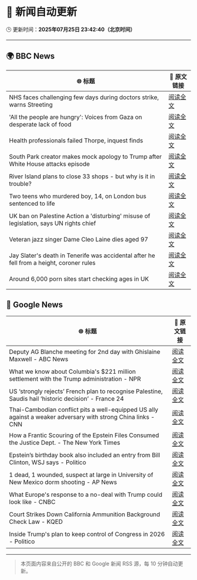 # 🧠 新闻自动更新

🕒 更新时间：**2025年07月25日 23:42:40（北京时间）**

---

## 🌍 BBC News

| 🌐 标题 | 🔗 原文链接 |
|--------|-------------|
| NHS faces challenging few days during doctors strike, warns Streeting | [阅读全文](https://www.bbc.com/news/articles/c0epel8gd49o) |
| 'All the people are hungry': Voices from Gaza on desperate lack of food | [阅读全文](https://www.bbc.com/news/videos/c4g8gy52dwgo) |
| Health professionals failed Thorpe, inquest finds | [阅读全文](https://www.bbc.com/news/articles/cy9x9r038y0o) |
| South Park creator makes mock apology to Trump after White House attacks episode | [阅读全文](https://www.bbc.com/news/articles/cz7l7g21e0yo) |
| River Island plans to close 33 shops - but why is it in trouble? | [阅读全文](https://www.bbc.com/news/articles/c873755llwlo) |
| Two teens who murdered boy, 14, on London bus sentenced to life | [阅读全文](https://www.bbc.com/news/articles/cj9v987d4kjo) |
| UK ban on Palestine Action a 'disturbing' misuse of legislation, says UN rights chief | [阅读全文](https://www.bbc.com/news/articles/cdjxjpl8g0do) |
| Veteran jazz singer Dame Cleo Laine dies aged 97 | [阅读全文](https://www.bbc.com/news/articles/ce78ddyjl76o) |
| Jay Slater's death in Tenerife was accidental after he fell from a height, coroner rules | [阅读全文](https://www.bbc.com/news/articles/cx232rnp2npo) |
| Around 6,000 porn sites start checking ages in UK | [阅读全文](https://www.bbc.com/news/articles/c24v4dl5r16o) |

## 📰 Google News

| 🌐 标题 | 🔗 原文链接 |
|--------|-------------|
| Deputy AG Blanche meeting for 2nd day with Ghislaine Maxwell - ABC News | [阅读全文](https://news.google.com/rss/articles/CBMikwFBVV95cUxOWUh2a1Vnc0JDUS1QYnI3M1hJWDFWYTNHNFQxYm85OUNRRExWYzNGSFJKMkpVQU04cElFb01pRTFBV0RnTmM1dzhSOGE0TGFJUkNBM3c4aF85dWpJNHBLNXJ3czM0dnBfUzBTeE1NWTNLaHk3aVJ5VmtPUlVWcHFvWXd1YlYyRHR3dkdVbklkV3ZFOGfSAZgBQVVfeXFMTm85eWZBZjdWb2R6aTlJY3FFNHg4SDdwdlEwQ3l6Yk11blpTbnA3bkpNeDNKUUQ2a1FKdUs5NEFfOHNHZGJHQ3hiWElJbUxmT0JRVGtSQlVISXltVHF6TnZ1eFk2V2p2SEdaODJCbFdhZGZrX0c1QmY3WW9GV0QwM3pVUFp6UlBlanFEb2FzOS04enZRdFJGQ1g?oc=5) |
| What we know about Columbia's $221 million settlement with the Trump administration - NPR | [阅读全文](https://news.google.com/rss/articles/CBMimAFBVV95cUxPQVUxdWU4UWFFQUI1M3RsV0ZJcEZwdS1zdVRYSnltTDU1UjRFRTMtMDhFREVyV2k4cDZnZm1xeEZJRHc0LTlHMGE4U3BSQnR3Z2VHdEZOTVFwOFZNZ0xhcXpZczJDWXJGS01wdzQ5MlZpNGJoeWhSc0pIbWY0akZaM3JNMHVlY1NCejZFMGhITHJCWXYxc3lNcw?oc=5) |
| US ‘strongly rejects’ French plan to recognise Palestine, Saudis hail ‘historic decision’ - France 24 | [阅读全文](https://news.google.com/rss/articles/CBMizgFBVV95cUxOSWkwN0VoaGJhTVVqVk9qYXpwYk5SM0NhRmRGdzRtRXJkT0Z5cmNMMGhVS3hyaEJvOVlFYkZxUkNrZXFRSWxGcXlLcU00RkFVamh6VWJOeDNta3l2UkFYMmJTMWlGNXoxRDdBVjhSaDZxWmwxZXFUeUVzUkx0Q2VQWDJhWlNsSVBfd2dubUZLeVBOdTNicWtqNnY3WjQxaURnakVhZ282alNlSkM4eW1ycVZ1V3NkMHpuVDJheXpQcDlHbkdkb21kaHZkLUlIUQ?oc=5) |
| Thai-Cambodian conflict pits a well-equipped US ally against a weaker adversary with strong China links - CNN | [阅读全文](https://news.google.com/rss/articles/CBMimgFBVV95cUxNdTdUOWNjVkNvcFZvTDVETE8wVnphUURYdXZzUF93OS1DWjFBQlI1MzZUQTZiQkttNlJwUmt6eGVJQlZBdDFXVWNkeWdZYkstd18wR0VwSzBQMlU0SzZwOGk5RURRWG51VjN1Mk1QcTRiX0R5ckxkZzlnQnBXNkV6eld5Znlvdldhb21LNnRjOFBZVlJmZ3pkSkNB0gGfAUFVX3lxTE90YXFHT3NtRmRvTTVKWFdrY29PRkhJVXlqeUJ6blZ0cjFMbGdTUENzQ3RDQzhBUmZ4ZEczRy1hMXByWEZyV0o5UkVfNVlxWl81U0x5VWkyREdhS2tveVdFaHlJWUl0ZHFIZzVqYWI5Z3dQQ0o0alF0Q3NILUJ3U3JRSm9BSHpZVkswTDdWOVh1cTFzSlZvZTE3RkpvejRMSQ?oc=5) |
| How a Frantic Scouring of the Epstein Files Consumed the Justice Dept. - The New York Times | [阅读全文](https://news.google.com/rss/articles/CBMiogFBVV95cUxQSmgyYUFLazFRMGgzUWRiSzZJS2N2SGptWE5xRHhIOWdBNGhsRjZzdmZSQW84WUpVRG9xTm1yblBPNnZDX21qRjk0WUZJZEViMzVwNnJOTG8wXzdCLWVaNFhYVDVZanM2ZFE0SDNZWUhkSXU3WkNLb1YzRXBXdFpSaWp3UnJsaUU3M1R3MWF4S21JWXN2bEFwR1JWVGU0Q2xhN0E?oc=5) |
| Epstein’s birthday book also included an entry from Bill Clinton, WSJ says - Politico | [阅读全文](https://news.google.com/rss/articles/CBMilAFBVV95cUxNanpjaG80TExvZWFxRnJOOUZTUG9rRjFiTmhpZkJHY284WHNURFl2UXp2aEg0SmZCcWZQYmZGbVgtR1VoSFdNTmtITWROZ0RnSkZ0c2xnVUVTMjF3WGhyaUhOaW9pWXJmYlRQRlZxTlhnUEZrWTNhNENZVWhWUlQzQWNUQUJXNzc0MDFMZ25QZ1MtVkFk?oc=5) |
| 1 dead, 1 wounded, suspect at large in University of New Mexico dorm shooting - AP News | [阅读全文](https://news.google.com/rss/articles/CBMiqwFBVV95cUxOeW4zOTBFN2E2TmNiTUpSTFZHNG12emU3M3JLV0RZZENWVC1PaWozX2xLWUpOS1M2eTBEUVBBZXJwRjRSYW91X3pwdTN5S2drWTJIc0RKOFdIUE1KLUpPWkt3akVOZWdYejVXZVV5Q1JBTUJucnhBbGN1S2gyT3Z5UDk1Vml6UmxDSXcxU1l2VHdDa2c1VjJ5LWwzX3EtTTltSnlyeng3U0ppUFk?oc=5) |
| What Europe's response to a no-deal with Trump could look like - CNBC | [阅读全文](https://news.google.com/rss/articles/CBMinwFBVV95cUxNcDhTM2w5VC1iUXFFb1FIYUFhVzJFelNpb29VbkdNbWdjLWo2NjZYaEJUelY1V1RteG1IZFpINVNvTTZBTEw4U0pUaDMzWW9QejFOV1FXVTZvSTdVQlpyLW5iRndjam82UC1BYUFsd3JuelN4S2tmUWs4d3FKMXJnR1BXZ2hWM3NIYkV4Qk1mVlU0ckdrdTBjcFpEeVplTVXSAaQBQVVfeXFMTUJSdER5MHh2elAxYmg1SjZiUnVPREIwTFdsVE01WG9HT2FQWWM3X2tybDZ1SWRITjcxRWJwaDJEdFVOYlpwNUdWb1ZYRy1FclMyNDdnR2Rtd0VCZzhPYXFvVkM5WXBTOENfWVpGOVdXRXM5Z3lhY0xLV0Q0dURqWTFSbUYzc1VwUWNjck1XbnBZOFlISGt2c0tjaW80U1dIdV9vQUM?oc=5) |
| Court Strikes Down California Ammunition Background Check Law - KQED | [阅读全文](https://news.google.com/rss/articles/CBMinAFBVV95cUxPOGt1NWhqRi1lYVA3Z0hjX05wRmV4dnNEUV9mUjgzZy1BX3NRRVhKdGRFT2ZlR08zc1lJWHhNX3lZZUdOQWViWm00YWNNQ1ZnRGZtWlFsQVVOeGFndU96cVcxNk0yQ3pjOWo2Y3RWMGdNMTRQSUxmSTdYbWJMZjB2RFFzcVUxdkQtM2szbkdBR2h1Nml1RmxlX2c2SFk?oc=5) |
| Inside Trump's plan to keep control of Congress in 2026 - Politico | [阅读全文](https://news.google.com/rss/articles/CBMigwFBVV95cUxNU3BzZDR1cmlwOWdlM1FZY1lVc2FEUWFQMkJQRzRvSFhGWFE1RGdiMlFacnMxMUFLMmRpQ2d3Q2xac25OLVJPenUtTkNja2hVVFM4Um5xOExRMkg5NkdaTHBCWXM1MV9VLU9kUXFpRGZfbDFhNDcyMlZZTFNGXzZ0eU5TMA?oc=5) |

---
> 本页面内容来自公开的 BBC 和 Google 新闻 RSS 源，每 10 分钟自动更新。